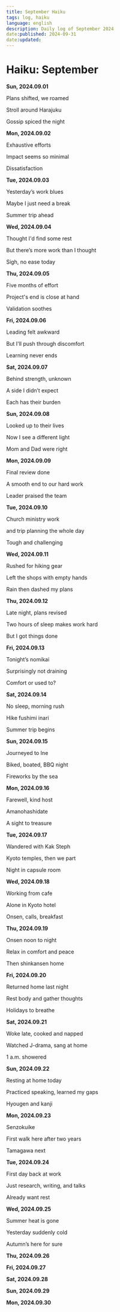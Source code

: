 ```yaml
---
title: September Haiku
tags: log, haiku
language: english
description: Daily log of September 2024
date:published: 2024-09-31
date:updated:
---
```


# Haiku: September

**Sun, 2024.09.01**

Plans shifted, we roamed

Stroll around Harajuku

Gossip spiced the night


**Mon, 2024.09.02**

Exhaustive efforts

Impact seems so minimal

Dissatisfaction


**Tue, 2024.09.03**

Yesterday’s work blues

Maybe I just need a break

Summer trip ahead


**Wed, 2024.09.04**

Thought I'd find some rest

But there’s more work than I thought

Sigh, no ease today


**Thu, 2024.09.05**

Five months of effort

Project's end is close at hand

Validation soothes


**Fri, 2024.09.06**

Leading felt awkward

But I'll push through discomfort

Learning never ends


**Sat, 2024.09.07**

Behind strength, unknown

A side I didn’t expect

Each has their burden


**Sun, 2024.09.08**

Looked up to their lives

Now I see a different light

Mom and Dad were right


**Mon, 2024.09.09**

Final review done

A smooth end to our hard work

Leader praised the team


**Tue, 2024.09.10**

Church ministry work

and trip planning the whole day

Tough and challenging


**Wed, 2024.09.11**

Rushed for hiking gear

Left the shops with empty hands

Rain then dashed my plans


**Thu, 2024.09.12**

Late night, plans revised

Two hours of sleep makes work hard

But I got things done


**Fri, 2024.09.13**

Tonight’s nomikai

Surprisingly not draining

Comfort or used to?


**Sat, 2024.09.14**

No sleep, morning rush

Hike fushimi inari

Summer trip begins


**Sun, 2024.09.15**

Journeyed to Ine

Biked, boated, BBQ night

Fireworks by the sea


**Mon, 2024.09.16**

Farewell, kind host

Amanohashidate

A sight to treasure


**Tue, 2024.09.17**

Wandered with Kak Steph

Kyoto temples, then we part

Night in capsule room


**Wed, 2024.09.18**

Working from cafe

Alone in Kyoto hotel

Onsen, calls, breakfast


**Thu, 2024.09.19**

Onsen noon to night

Relax in comfort and peace

Then shinkansen home


**Fri, 2024.09.20**

Returned home last night

Rest body and gather thoughts

Holidays to breathe


**Sat, 2024.09.21**

Woke late, cooked and napped

Watched J-drama, sang at home

1 a.m. showered


**Sun, 2024.09.22**

Resting at home today

Practiced speaking, learned my gaps

Hyougen and kanji


**Mon, 2024.09.23**

Senzokuike

First walk here after two years

Tamagawa next


**Tue, 2024.09.24**

First day back at work

Just research, writing, and talks

Already want rest


**Wed, 2024.09.25**

Summer heat is gone

Yesterday suddenly cold

Autumn’s here for sure


**Thu, 2024.09.26**

**Fri, 2024.09.27**

**Sat, 2024.09.28**

**Sun, 2024.09.29**

**Mon, 2024.09.30**